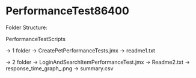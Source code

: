 # PerformanceTest86400

 Folder Structure:
 
 PerformanceTestScripts
 
 -> 1 folder
     -> CreatePetPerformanceTests.jmx
     -> readme1.txt
   
 -> 2 folder 
     -> LoginAndSearchItemPerformanceTest.jmx
     -> Readme2.txt
     -> response_time_graph_.png
     -> summary.csv
